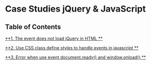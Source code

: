 # Case Studies jQuery & JavaScript


## Table of Contents

[**1. The event does not load jQuery in HTML **](#1)

[**2. Use CSS class define styles to handle events in javascript **](#2)

[**3. Error when use event document.ready() and window.onload() **](#3)
